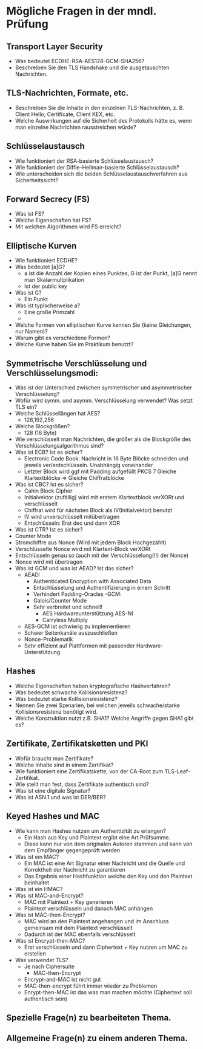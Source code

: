 # Mögliche Fragen in der mndl. Prüfung
## Transport Layer Security
- Was bedeutet ECDHE-RSA-AES128-GCM-SHA256?
- Beschreiben Sie den TLS Handshake und die ausgetauschten Nachrichten.

## TLS-Nachrichten, Formate, etc.
- Beschreiben Sie die Inhalte in den einzelnen TLS-Nachrichten, z. B. Client Hello, Certificate, Client KEX, etc.
- Welche Auswirkungen auf die Sicherheit des Protokolls hätte es, wenn man einzelne Nachrichten rausstreichen würde?

## Schlüsselaustausch
- Wie funktioniert der RSA-basierte Schlüsselaustausch?
- Wie funktioniert der Diffie-Hellman-basierte Schlüsselaustausch?
- Wie unterscheiden sich die beiden Schlüsselaustauschverfahren aus Sicherheitssicht?

## Forward Secrecy (FS)
- Was ist FS?
- Welche Eigenschaften hat FS?
- Mit welchen Algorithmen wird FS erreicht?

## Elliptische Kurven
- Wie funktioniert ECDHE?
- Was bedeutet [a]G? 
  - a ist die Anzahl der Kopien eines Punktes, G ist der Punkt, [a]G nennt man Skalarmultplikation
  - Ist der public key
- Was ist G?
  - Ein Punkt
- Was ist typischerweise a?
  - Eine große Primzahl
  - 
- Welche Formen von elliptischen Kurve kennen Sie (keine Gleichungen, nur Namen)?
- Warum gibt es verschiedene Formen?
- Welche Kurve haben Sie im Praktikum benutzt?

## Symmetrische Verschlüsselung und Verschlüsselungsmodi:
- Was ist der Unterschied zwischen symmetrischer und asymmetrischer Verschlüsselung? 
- Wofür wird symm. und asymm. Verschlüsselung verwendet? Was setzt TLS ein?
- Welche Schlüssellängen hat AES?
  - 128,192,256
- Welche Blockgrößen?
  - 128 (16 Byte)
- Wie verschlüsselt man Nachrichten, die größer als die Blockgröße des Verschlüsselungsalgorithmus sind?
- Was ist ECB? Ist es sicher?
  - Electronic Code Book: Nachricht in 16 Byte Blöcke schneiden und jeweils ver/entschlüsseln. Unabhängig voneinander
  - Letzter Block wird ggf mit Padding aufgefüllt PKCS 7
  Gleiche Klartextblöcke => Gleiche Chiffratblöcke 
- Was ist CBC? Ist es sicher?
  - Cahin Block Cipher
  - Initialvektor (zufällig) wird mit erstem Klartextblock verXORt und verschlüsselt
  - Chiffrat wird für nächsten Block als IV(Initialvektor) benutzt
  - IV wird unverschlüsselt mitübertragen
  - Entschlüsseln: Erst dec und dann XOR
- Was ist CTR? Ist es sicher?
 - Counter Mode
 - Stromchiffre aus Nonce (Wird mit jedem Block Hochgezählt)
 - Verschlüsselte Nonce wird mit Klartext-Block verXORt
 - Entschlüsseln genau so (auch mit der Verschlüsselung(!!) der Nonce)
 - Nonce wird mit übertragen
- Was ist GCM und was ist AEAD? Ist das sicher?
  - AEAD:
    - Authenticated Encryption with Associated Data
    - Entschlüsselung und Authentifizierung in einem Schritt
    - Verhindert Padding-Oracles
  -GCM:
    - Galois/Counter Mode
    - Sehr verbreitet und schnell!
      - AES Hardwareunterstützung AES-NI
      - Carryless Multiply
  - AES-GCM ist schwierig zu implementieren
  - Schwer Seitenkanäle auszuschließen
  - Nonce-Problematik
  - Sehr effizient auf Plattformen mit passender Hardware-Unterstützung
    

## Hashes
- Welche Eigenschaften haben kryptografische Hashverfahren? 
- Was bedeutet schwache Kollisionsresistenz?
- Was bedeutet starke Kollisionsresistenz?
- Nennen Sie zwei Szenarien, bei welchen jeweils schwache/starke Kollisionsresistenz benötigt wird. 
- Welche Konstruktion nutzt z.B. SHA1? Welche Angriffe gegen SHA1 gibt es?

## Zertifikate, Zertifikatsketten und PKI
- Wofür braucht man Zertifikate?
- Welche Inhalte sind in einem Zertifikat?
- Wie funktioniert eine Zertifikatskette, von der CA-Root zum TLS-Leaf-Zertifikat.
- Wie stellt man fest, dass Zertifikate authentisch sind?
- Was ist eine digitale Signatur?
- Was ist ASN.1 und was ist DER/BER?

## Keyed Hashes und MAC
- Wie kann man Hashes nutzen um Authentizität zu erlangen? 
  - Ein Hash aus Key und Plaintext ergibt eine Art Prüfsumme.
  - Diese kann nur von dem originalen Autoren stammen und kann von dem Empfänger gegengeprüft werden
- Was ist ein MAC?
  - Ein MAC ist eine Art Signatur einer Nachricht und die Quelle und Korrektheit der Nachricht zu garantieren
  - Das Ergebnis einer Hashfunktion welche den Key und den Plaintext beinhaltet
- Was ist ein HMAC?
- Was ist MAC-and-Encrypt?
  - MAC mit Plaintext + Key generieren
  - Plaintext verschlüsseln und danach MAC anhängen
- Was ist MAC-then-Encrypt?
  - MAC wird an den Plaintext angehangen und im Anschluss gemeinsam mit dem Plaintext verschlüsselt
  - Dadurch ist der MAC ebenfalls verschlüsselt
- Was ist Encrypt-then-MAC?
  - Erst verschlüsseln und dann Ciphertext + Key nutzen um MAC zu erstellen
- Was verwendet TLS?
  - Je nach Ciphersuite
    - MAC-then-Encrypt
  - Encrypt-and-MAC ist nicht gut
  - MAC-then-encrypt führt immer wieder zu Problemen
  - Enrypt-then-MAC ist das was man machen möchte (Ciphertext soll authentisch sein)

## Spezielle Frage(n) zu bearbeiteten Thema.

## Allgemeine Frage(n) zu einem anderen Thema.

